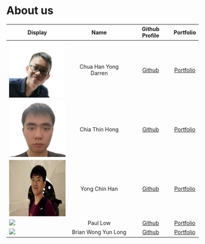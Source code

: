 # About us

Display |         Name         |             Github Profile             | Portfolio 
--------|:--------------------:|:--------------------------------------:|:---------:
![](team/chuahanyongdarren.png) | Chua Han Yong Darren | [Github](https://github.com/chydarren) | [Portfolio](team/chuahanyongdarren.md)
![](team/chiathinhong.png) |    Chia Thin Hong    |   [Github](https://github.com/wcwy)    | [Portfolio](team/chiathinhong.md)
![](team/yongchinhan.jpg) |    Yong Chin Han     | [Github](https://github.com/chinhan99) | [Portfolio](team/yongchinhan.md)
![](https://via.placeholder.com/100.png?text=Photo) |       Paul Low       | [Github](https://github.com/paullowse) | [Portfolio](team/paullow.md)
![](https://via.placeholder.com/100.png?text=Photo) | Brian Wong Yun Long  | [Github](https://github.com/brian-vb)  | [Portfolio](team/brianwongyunlong.md)

